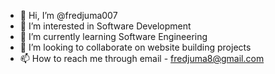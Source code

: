 - 👋 Hi, I’m @fredjuma007
- 👀 I’m interested in Software Development
- 🌱 I’m currently learning Software Engineering
- 💞️ I’m looking to collaborate on website building projects
- 📫 How to reach me through email - fredjuma8@gmail.com
